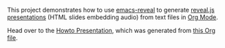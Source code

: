 This project demonstrates how to use
[emacs-reveal](/oer/emacs-reveal) to generate
[reveal.js presentations](http://lab.hakim.se/reveal-js/)
(HTML slides embedding audio)
from text files in [Org Mode](http://orgmode.org/).

Head over to the
[Howto Presentation](https://oer.gitlab.io/emacs-reveal-howto/howto.html),
which was generated from [this Org file](howto.org).
